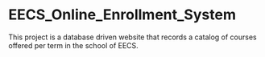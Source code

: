# EECS_Online_Enrollment_System
This project is a database driven website that records a catalog of courses offered per term in the school of EECS.
